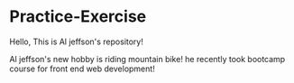 # Practice-Exercise

Hello, This is Al jeffson's repository!

Al jeffson's new hobby is riding mountain bike!
he recently took bootcamp course for front end web development!